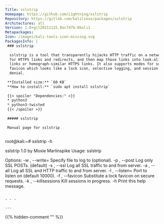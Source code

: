 ```yaml
---
Title: sslstrip
Homepage: https://github.com/L1ghtn1ng/sslstrip
Repository: https://gitlab.com/kalilinux/packages/sslstrip
Architectures: all
Version: 1.0+git20211125.9ac747b-0kali1
Metapackages: 
Icon: /images/kali-tools-icon-missing.svg
PackagesInfo: |
 ### sslstrip
 
  sslstrip is a tool that transparently hijacks HTTP traffic on a network, watch
  for HTTPS links and redirects, and then map those links into look-alike HTTP
  links or homograph-similar HTTPS links. It also supports modes for supplying a
  favicon which looks like a lock icon, selective logging, and session
  denial.
 
 **Installed size:** `60 KB`  
 **How to install:** `sudo apt install sslstrip`  
 
 {{< spoiler "Dependencies:" >}}
 * python3
 * python3-twisted
 {{< /spoiler >}}
 
 ##### sslstrip
 
 Manual page for sslstrip
 
 ```
 root@kali:~# sslstrip -h
 
 sslstrip 1.0 by Moxie Marlinspike
 Usage: sslstrip <options>
 
 Options:
 -w <filename>, --write=<filename> Specify file to log to (optional).
 -p , --post                       Log only SSL POSTs. (default)
 -s , --ssl                        Log all SSL traffic to and from server.
 -a , --all                        Log all SSL and HTTP traffic to and from server.
 -l <port>, --listen=<port>        Port to listen on (default 10000).
 -f , --favicon                    Substitute a lock favicon on secure requests.
 -k , --killsessions               Kill sessions in progress.
 -h                                Print this help message.
 
 ```
 
 - - -
 
---
```

{{% hidden-comment "<!--Do not edit anything above this line-->" %}}
